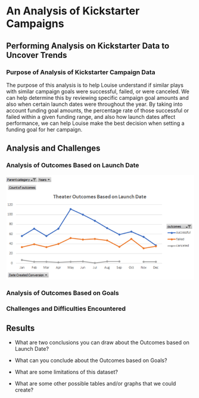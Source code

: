# An Analysis of Kickstarter Campaigns

## Performing Analysis on Kickstarter Data to Uncover Trends

### Purpose of Analysis of Kickstarter Campaign Data

The purpose of this analysis is to help Louise understand if similar plays with similar campaign goals were successful, failed, or were canceled. We can help determine this by reviewing specific campaign goal amounts and also when certain launch dates were throughout the year. By taking into account funding goal amounts, the percentage rate of those successful or failed within a given funding range, and also how launch dates affect performance, we can help Louise make the best decision when setting a funding goal for her campaign.

## Analysis and Challenges

### Analysis of Outcomes Based on Launch Date

![Outcomes Based on Launch Date](Resources/Theater_Outcomes_vs_Launch.png)

### Analysis of Outcomes Based on Goals

### Challenges and Difficulties Encountered

## Results

- What are two conclusions you can draw about the Outcomes based on Launch Date?

- What can you conclude about the Outcomes based on Goals?

- What are some limitations of this dataset?

- What are some other possible tables and/or graphs that we could create?
